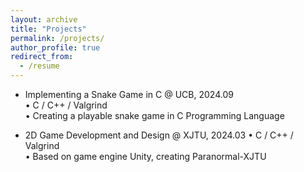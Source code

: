 ```yaml
---
layout: archive
title: "Projects"
permalink: /projects/
author_profile: true
redirect_from:
  - /resume
---
```


* Implementing a Snake Game in C @ UCB, 2024.09  
  • C / C++ / Valgrind  
  • Creating a playable snake game in C Programming Language

* 2D Game Development and Design @ XJTU, 2024.03 
  • C / C++ / Valgrind  
  • Based on game engine Unity, creating Paranormal-XJTU 
